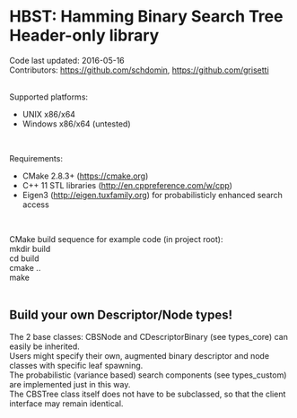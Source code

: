 # HBST: Hamming Binary Search Tree Header-only library

Code last updated: 2016-05-16 <br/>
Contributors: https://github.com/schdomin, https://github.com/grisetti <br/>
<br/>

Supported platforms: <br/>
- UNIX x86/x64 <br/>
- Windows x86/x64 (untested) <br/>
<br/>

Requirements: <br/>
- CMake 2.8.3+ (https://cmake.org) <br/>
- C++ 11 STL libraries (http://en.cppreference.com/w/cpp) <br/>
- Eigen3 (http://eigen.tuxfamily.org) for probabilisticly enhanced search access <br/>
<br/>

CMake build sequence for example code (in project root): <br/>
mkdir build <br/>
cd build <br/>
cmake .. <br/>
make <br/>
<br/>

## Build your own Descriptor/Node types!
The 2 base classes: CBSNode and CDescriptorBinary (see types_core) can easily be inherited. <br/>
Users might specify their own, augmented binary descriptor and node classes with specific leaf spawning. <br>
The probabilistic (variance based) search components (see types_custom) are implemented just in this way. <br/>
The CBSTree class itself does not have to be subclassed, so that the client interface may remain identical. <br/>

